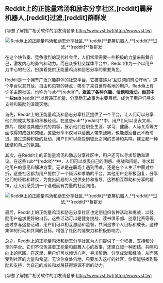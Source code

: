 ## **Reddit上的正能量鸡汤和励志分享社区,**[reddit]**霸屏机器人,**[reddit]**过滤,**[reddit]**群群发**

[😍想了解推广相关软件的朋友请登录 http://www.vst.tw](http://www.vst.tw)

 <center><img src="https://vst.tw/MP4/tuiguang/png/5.png" alt="Reddit上的正能量鸡汤和励志分享社区,**[reddit]**霸屏机器人,**[reddit]**过滤,**[reddit]**群群发"></center>

在这个快节奏、竞争激烈的现代社会里，人们常常需要一些积极的力量来鼓舞自己，激发内心的勇气和动力。而在众多社交媒体平台中，Reddit作为一个以用户为中心的社区，扮演着提供正能量鸡汤和励志分享的重要角色。

Reddit是一个拥有广泛兴趣群体的社交平台，它被描述为“互联网的前沿阵地”。这个平台以其开放、自由和包容的特点，吸引了来自世界各地的用户。Reddit上有许多主题社区，也称为“sub**[reddit]**”，涵盖了各种兴趣、话题和活动。而其中一些sub**[reddit]**以传递正能量、分享励志故事为主要目标，成为了用户们寻求支持和鼓励的温暖天地。

首先，Reddit上的正能量鸡汤和励志分享社区提供了一个平台，让人们可以分享他们的成功故事和积极经验。在这些sub**[reddit]**中，用户们可以发表文章、照片、视频或其他形式的内容，展示他们在职业生涯、学习、健康、人际关系等方面取得的成就和突破。这些分享不仅可以给他人带来鼓舞，也能激励自己不断前进。通过这种积极的互动，用户们可以感受到彼此之间的支持和共鸣，建立起一种团结和向上的氛围。

其次，在Reddit上的正能量鸡汤和励志分享社区中，用户还可以寻求帮助和建议。在这些sub**[reddit]**中，人们可以发表自己的困惑、挑战和问题，寻求其他用户的意见和解决方案。无论是在职场上遇到困难，还是在个人生活中面对挫折，这些社区都为用户提供了一个倾诉和求助的平台。其他用户会积极回复，分享他们的经验和建议，为提出问题的人提供支持和指导。这种相互帮助和分享的精神，让人们感受到一个温暖而有力量的社区网络。

 <center><img src="https://vst.tw/MP4/tuiguang/png/5.png" alt="Reddit上的正能量鸡汤和励志分享社区,**[reddit]**霸屏机器人,**[reddit]**过滤,**[reddit]**群群发"></center>

最后，Reddit上的正能量鸡汤和励志分享社区也定期组织各种活动和挑战，以鼓励用户追求更好的自我。这些活动可以是健身挑战、读书俱乐部、创意比赛等等。通过参与这些活动，用户们可以相互激励和监督，共同追求个人目标和成长。这种集体的行动和共同的目标，增强了社区的凝聚力和积极影响力。

总之，Reddit上的正能量鸡汤和励志分享社区为人们提供了一个积极、支持和分享的平台。它们不仅传递着正能量和鼓舞人心的故事，还建立起一种团结、共鸣和向上的氛围。在这里，用户们可以倾诉心声、寻求帮助、分享成就和经验，从而感受到社区的力量和希望。无论你身处何地，只要加入这样的社区，你都能够找到鼓励和支持，为自己的成长和发展获得源源不断的动力。

[😍想了解推广相关软件的朋友请登录 http://www.vst.tw](http://www.vst.tw)



